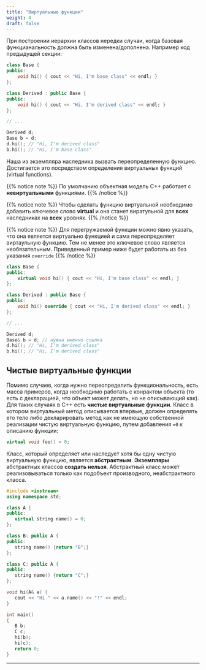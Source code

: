 ```yaml
---
title: "Виртуальные функции"
weight: 4
draft: false
---
```


При построении иерархии классов нередки случаи, когда базовая функцианальность должна быть изменена/дополнена. Например код предыдущей секции:
```cpp
class Base {
public:
    void hi() { cout << "Hi, I'm base class" << endl; }
};

class Derived : public Base {
public:
    void hi() { cout << "Hi, I'm derived class" << endl; }
};

// ...

Derived d;
Base b = d;
d.hi(); // "Hi, I'm derived class"
b.hi(); // "Hi, I'm base class"
```

Наша из экземпляра наследника вызвать переопределенную функцию. Достигается это посредством определения виртуальных функций (virtual functions). 

{{% notice note %}}
По умолчанию объектная модель C++ работает с **невиртуальными** функциями.
{{% /notice %}}

{{% notice note %}}
Чтобы сделать функцию виртуальной необходимо добавить ключевое слово **virtual** и она станет виратульной для **всех** наследниках на **всех** уровнях.
{{% /notice %}}

{{% notice note %}}
Для перегружаемой функции можно явно указать, что она является виртуально функцией и сама переопределяет виртаульную функцию. Тем не менее это ключевое слово является необязательным. Приведенный пример ниже будет работать из без указания `override`
{{% /notice %}}

```cpp
class Base {
public:
    virtual void hi() { cout << "Hi, I'm base class" << endl; }
};

class Derived : public Base {
public:
    void hi() override { cout << "Hi, I'm derived class" << endl; }
};

// ...

Derived d;
Base& b = d; // нужна именно ссылка
d.hi(); // "Hi, I'm derived class"
b.hi(); // "Hi, I'm derived class"
```

## Чистые виртуальные функции
Помимо случаев, когда нужно переопределить функциональность, есть масса примеров, когда необходимо работать с конрактом объекта (то есть с декларацией, что объект может делать, но не описывающий как). Для таких случаях в C++ есть **чистые виртуальные функции**. Класс в котором виртуальный метод описывается впервые, должен определять его тело либо декларировать метод как не имеющую собственной реализации чистую виртуальную функцию, путем добавления `=0` к описанию функции:
```cpp
virtual void foo() = 0;
```
 Класс, который определяет или наследует хотя бы одну чистую виртуальную функцию, является **абстрактным**. **Экземпляры** абстрактных классов **создать нельзя**. Абстрактный класс может реализовываться только как подобъект производного, неабстрактного класса.
 ```cpp
#include <iostream>
using namespace std;

class A {
public:
    virtual string name() = 0;
};

class B: public A {
public:
    string name() {return "B";}
};

class C: public A {
public:
    string name() {return "C";}
};

void hi(A& a) {
    cout << "Hi " << a.name() << "!" << endl;
}
 
int main()
{
    B b;
    C c;
    hi(b);
    hi(c);
	return 0;
}
```

---